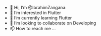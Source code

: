 - 👋 Hi, I’m @IbrahimZangana
- 👀 I’m interested in Flutter 
- 🌱 I’m currently learning Flutter 
- 💞️ I’m looking to collaborate on Developing 
- 📫 How to reach me ...

<!---
IbrahimZangana/IbrahimZangana is a ✨ special ✨ repository because its `README.md` (this file) appears on your GitHub profile.
You can click the Preview link to take a look at your changes.
--->
